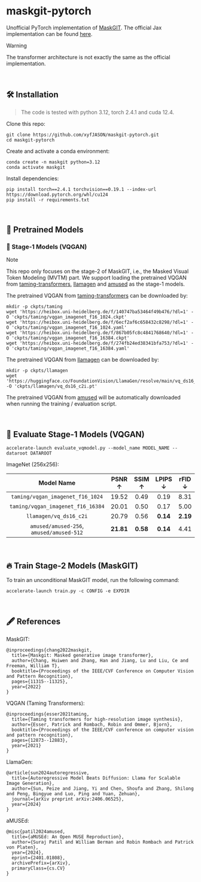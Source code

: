 # maskgit-pytorch

Unofficial PyTorch implementation of [MaskGIT](http://arxiv.org/abs/2202.04200). The official Jax implementation can be found [here](https://github.com/google-research/maskgit).

> [!WARNING]
> The transformer architecture is not exactly the same as the official implementation.

<br/>



## 🛠️ Installation

> The code is tested with python 3.12, torch 2.4.1 and cuda 12.4.

Clone this repo:

```shell
git clone https://github.com/xyfJASON/maskgit-pytorch.git
cd maskgit-pytorch
```

Create and activate a conda environment:

```shell
conda create -n maskgit python=3.12
conda activate maskgit
```

Install dependencies:

```shell
pip install torch==2.4.1 torchvision==0.19.1 --index-url https://download.pytorch.org/whl/cu124
pip install -r requirements.txt
```

<br/>



## 🤖️ Pretrained Models

### 🤖️ Stage-1 Models (VQGAN)

> [!NOTE]
> This repo only focuses on the stage-2 of MaskGIT, i.e., the Masked Visual Token Modeling (MVTM) part.
We support loading the pretrained VQGAN from [taming-transformers](https://github.com/CompVis/taming-transformers), 
> [llamagen](https://github.com/FoundationVision/LlamaGen) and [amused](https://huggingface.co/amused/amused-256) 
> as the stage-1 models.

The pretrained VQGAN from [taming-transformers](https://github.com/CompVis/taming-transformers) can be downloaded by:

```shell
mkdir -p ckpts/taming
wget 'https://heibox.uni-heidelberg.de/f/140747ba53464f49b476/?dl=1' -O 'ckpts/taming/vqgan_imagenet_f16_1024.ckpt'
wget 'https://heibox.uni-heidelberg.de/f/6ecf2af6c658432c8298/?dl=1' -O 'ckpts/taming/vqgan_imagenet_f16_1024.yaml'
wget 'https://heibox.uni-heidelberg.de/f/867b05fc8c4841768640/?dl=1' -O 'ckpts/taming/vqgan_imagenet_f16_16384.ckpt'
wget 'https://heibox.uni-heidelberg.de/f/274fb24ed38341bfa753/?dl=1' -O 'ckpts/taming/vqgan_imagenet_f16_16384.yaml'
```

The pretrained VQGAN from [llamagen](https://github.com/FoundationVision/LlamaGen) can be downloaded by:

```shell
mkdir -p ckpts/llamagen
wget 'https://huggingface.co/FoundationVision/LlamaGen/resolve/main/vq_ds16_c2i.pt' -O 'ckpts/llamagen/vq_ds16_c2i.pt'
```

The pretrained VQGAN from [amused](https://huggingface.co/amused/amused-256) will be automatically downloaded when running the training / evaluation script.

<br/>



## 🚀 Evaluate Stage-1 Models (VQGAN)

```shell
accelerate-launch evaluate_vqmodel.py --model_name MODEL_NAME --dataroot DATAROOT
```

ImageNet (256x256):

|                Model Name                |  PSNR ↑   |  SSIM ↑  | LPIPS ↓  |  rFID ↓  |
|:----------------------------------------:|:---------:|:--------:|:--------:|:--------:|
|     `taming/vqgan_imagenet_f16_1024`     |   19.52   |   0.49   |   0.19   |   8.31   |
|    `taming/vqgan_imagenet_f16_16384`     |   20.01   |   0.50   |   0.17   |   5.00   |
|          `llamagen/vq_ds16_c2i`          |   20.79   |   0.56   | **0.14** | **2.19** |
| `amused/amused-256`, `amused/amused-512` | **21.81** | **0.58** | **0.14** |   4.41   |

<br/>



## 🔥 Train Stage-2 Models (MaskGIT)

To train an unconditional MaskGIT model, run the following command:

```shell
accelerate-launch train.py -c CONFIG -e EXPDIR
```

<br/>



## 🖋️ References

MaskGIT:

```
@inproceedings{chang2022maskgit,
  title={Maskgit: Masked generative image transformer},
  author={Chang, Huiwen and Zhang, Han and Jiang, Lu and Liu, Ce and Freeman, William T},
  booktitle={Proceedings of the IEEE/CVF Conference on Computer Vision and Pattern Recognition},
  pages={11315--11325},
  year={2022}
}
```

VQGAN (Taming Transformers):

```
@inproceedings{esser2021taming,
  title={Taming transformers for high-resolution image synthesis},
  author={Esser, Patrick and Rombach, Robin and Ommer, Bjorn},
  booktitle={Proceedings of the IEEE/CVF conference on computer vision and pattern recognition},
  pages={12873--12883},
  year={2021}
}
```

LlamaGen:

```
@article{sun2024autoregressive,
  title={Autoregressive Model Beats Diffusion: Llama for Scalable Image Generation},
  author={Sun, Peize and Jiang, Yi and Chen, Shoufa and Zhang, Shilong and Peng, Bingyue and Luo, Ping and Yuan, Zehuan},
  journal={arXiv preprint arXiv:2406.06525},
  year={2024}
}
```

aMUSEd:

```
@misc{patil2024amused,
  title={aMUSEd: An Open MUSE Reproduction}, 
  author={Suraj Patil and William Berman and Robin Rombach and Patrick von Platen},
  year={2024},
  eprint={2401.01808},
  archivePrefix={arXiv},
  primaryClass={cs.CV}
}
```

